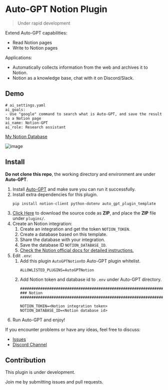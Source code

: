 # Auto-GPT Notion Plugin
> Under rapid development

Extend Auto-GPT capabilities:
- Read Notion pages
- Write to Notion pages

Applications:
- Automatically collects information from the web and archives it to Notion.
- Notion as a knowledge base, chat with it on Discord/Slack.

## Demo
```
# ai_settings.yaml
ai_goals:
- Use "google" command to search what is Auto-GPT, and save the result to a Notion page
ai_name: Notion-GPT
ai_role: Research assistant
```
[My Notion Database](https://doutv.notion.site/e3187aaa1aed42c39f0f372fdf84655e?v=b892e5b7d13f49ec8ff200916e79cf5b)

![image](https://user-images.githubusercontent.com/20609724/234296458-f303140f-bf58-48d8-89e2-06f52806893d.png)

## Install
**Do not clone this repo**, the working directory and environment are under **Auto-GPT**.

1. Install [Auto-GPT](https://github.com/Significant-Gravitas/Auto-GPT) and make sure you can run it successfully.
2. Install extra dependencies for this plugin.
    ```
    pip install notion-client python-dotenv auto_gpt_plugin_template
    ```
3. [Click Here](https://github.com/doutv/Auto-GPT-Notion/archive/refs/heads/master.zip) to download the source code as **ZIP**, and place the **ZIP** file under `plugins/`.
4. Create an Notion integration:
   1. Create an integration and get the token `NOTION_TOKEN`.
   2. Create a database based on this template.
   3. Share the database with your integration.
   4. Save the database ID `NOTION_DATABASE_ID`.
   5. [Check the Notion official docs for detailed instructions.](https://developers.notion.com/docs/create-a-notion-integration)
5. Edit `.env`:
   1. Add this plugin `AutoGPTNotion`to Auto-GPT plugin whitelist.
        ```
        ALLOWLISTED_PLUGINS=AutoGPTNotion
        ```
   2. Add Notion token and database id to `.env` under Auto-GPT directory.
        ```
        ################################################################################
        ### Notion
        ################################################################################

        NOTION_TOKEN=<Notion integration token>
        NOTION_DATABASE_ID=<Notion database id>
        ```
6. Run Auto-GPT and enjoy!

If you encounter problems or have any ideas, feel free to discuss:
- [Issues](https://github.com/doutv/Auto-GPT-Notion/issues)
- [Discord Channel](https://discord.com/channels/1092243196446249134/1098882305000472626)

## Contribution
This plugin is under development. 

Join me by submitting issues and pull requests.
